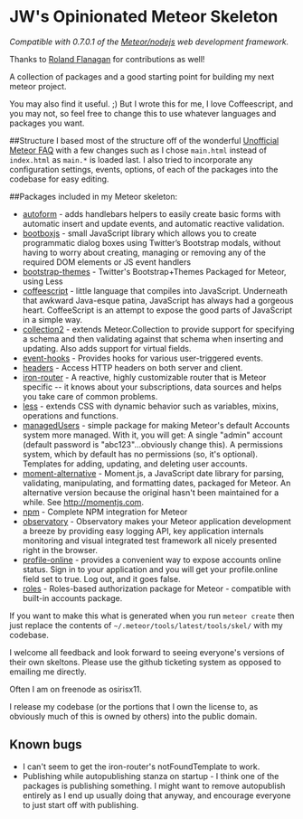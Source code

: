 JW's Opinionated Meteor Skeleton
============

_Compatible with 0.7.0.1 of the [Meteor/nodejs](http://meteor.com) web development framework._

Thanks to [Roland Flanagan](https://github.com/flanamacca) for contributions as well!


A collection of packages and a good starting point for building my next meteor project.

You may also find it useful. ;) But I wrote this for me, I love Coffeescript, and you may not, so feel free to change this to use whatever languages and packages you want.

##Structure
I based most of the structure off of the wonderful [Unofficial Meteor FAQ](https://github.com/oortcloud/unofficial-meteor-faq) with a few changes such as I chose `main.html` instead of `index.html` as `main.*` is loaded last.
I also tried to incorporate any configuration settings, events, options, of each of the packages into the codebase for easy editing.

##Packages included in my Meteor skeleton:

* [autoform](https://atmosphere.meteor.com/package/autoform) - adds handlebars helpers to easily create basic forms with automatic insert and update events, and automatic reactive validation.
* [bootboxjs](https://github.com/TimHeckel/meteor-bootboxjs) - small JavaScript library which allows you to create programmatic dialog boxes using Twitter’s Bootstrap modals, without having to worry about creating, managing or removing any of the required DOM elements or JS event handlers
* [bootstrap-themes](https://github.com/eprochasson/meteor-bootstrap-themes) - Twitter's Bootstrap+Themes Packaged for Meteor, using Less
* [coffeescript](http://coffeescript.org) - little language that compiles into JavaScript. Underneath that awkward Java-esque patina, JavaScript has always had a gorgeous heart. CoffeeScript is an attempt to expose the good parts of JavaScript in a simple way.
* [collection2](https://github.com/aldeed/meteor-collection2) - extends Meteor.Collection to provide support for specifying a schema and then validating against that schema when inserting and updating. Also adds support for virtual fields.
* [event-hooks](https://github.com/BenjaminRH/meteor-event-hooks) - Provides hooks for various user-triggered events.
* [headers](https://github.com/gadicohen/meteor-headers) - Access HTTP headers on both server and client.
* [iron-router](https://github.com/EventedMind/meteor-iron-router) - A reactive, highly customizable router that is Meteor specific -- it knows about your subscriptions, data sources and helps you take care of common problems.
* [less](http://lesscss.org) - extends CSS with dynamic behavior such as variables, mixins, operations and functions.
* [managedUsers](https://github.com/jzgoda/managedUsers) - simple package for making Meteor's default Accounts system more managed. With it, you will get: A single "admin" account (default password is "abc123"...obviously change this). A permissions system, which by default has no permissions (so, it's optional). Templates for adding, updating, and deleting user accounts.
* [moment-alternative](https://github.com/acreeger/meteor-moment) - Moment.js, a JavaScript date library for parsing, validating, manipulating, and formatting dates, packaged for Meteor. An alternative version because the original hasn't been maintained for a while. See http://momentjs.com.
* [npm](https://github.com/arunoda/meteor-npm) - Complete NPM integration for Meteor
* [observatory](http://observatoryjs.com) - Observatory makes your Meteor application development a breeze by providing easy logging API, key application internals monitoring and visual integrated test framework all nicely presented right in the browser.
* [profile-online](https://github.com/erundook/meteor-profile-online) - provides a convenient way to expose accounts online status. Sign in to your application and you will get your profile.online field set to true. Log out, and it goes false.
* [roles](https://github.com/alanning/meteor-roles) - Roles-based authorization package for Meteor - compatible with built-in accounts package.


If you want to make this what is generated when you run `meteor create` then just replace the contents of `~/.meteor/tools/latest/tools/skel/` with my codebase.

I welcome all feedback and look forward to seeing everyone's versions of their own skeltons.
Please use the github ticketing system as opposed to emailing me directly.

Often I am on freenode as osirisx11.

I release my codebase (or the portions that I own the license to, as obviously much of this is owned by others) into the public domain.


## Known bugs
* I can't seem to get the iron-router's notFoundTemplate to work.
* Publishing while autopublishing stanza on startup - I think one of the packages is publishing something. I might want to remove autopublish entirely as I end up usually doing that anyway, and encourage everyone to just start off with publishing.
